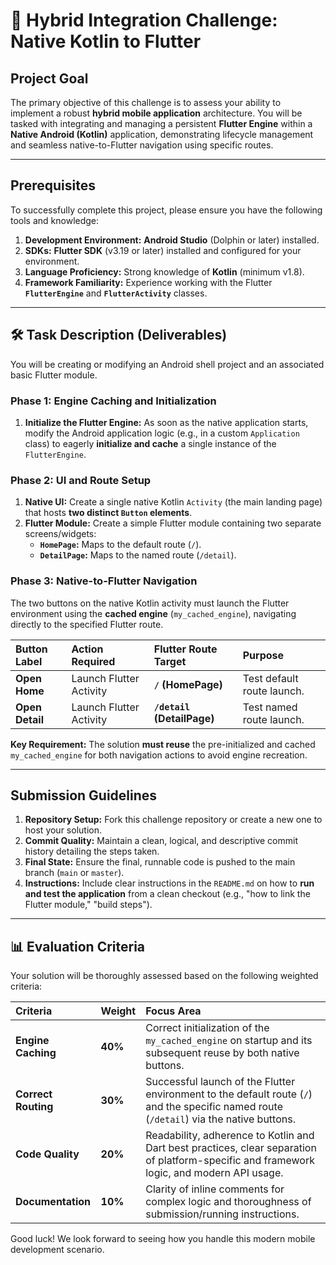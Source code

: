 # 🚀 Hybrid Integration Challenge: Native Kotlin to Flutter

## Project Goal
The primary objective of this challenge is to assess your ability to implement a robust **hybrid mobile application** architecture. You will be tasked with integrating and managing a persistent **Flutter Engine** within a **Native Android (Kotlin)** application, demonstrating lifecycle management and seamless native-to-Flutter navigation using specific routes.

---

## Prerequisites
To successfully complete this project, please ensure you have the following tools and knowledge:

1.  **Development Environment:** **Android Studio** (Dolphin or later) installed.
2.  **SDKs:** **Flutter SDK** (v3.19 or later) installed and configured for your environment.
3.  **Language Proficiency:** Strong knowledge of **Kotlin** (minimum v1.8).
4.  **Framework Familiarity:** Experience working with the Flutter **`FlutterEngine`** and **`FlutterActivity`** classes.

---

## 🛠️ Task Description (Deliverables)

You will be creating or modifying an Android shell project and an associated basic Flutter module.

### **Phase 1: Engine Caching and Initialization**

1.  **Initialize the Flutter Engine:** As soon as the native application starts, modify the Android application logic (e.g., in a custom `Application` class) to eagerly **initialize and cache** a single instance of the `FlutterEngine`.

### **Phase 2: UI and Route Setup**

1.  **Native UI:** Create a single native Kotlin `Activity` (the main landing page) that hosts **two distinct `Button` elements**.
2.  **Flutter Module:** Create a simple Flutter module containing two separate screens/widgets:
    * **`HomePage`:** Maps to the default route (`/`).
    * **`DetailPage`:** Maps to the named route (`/detail`).

### **Phase 3: Native-to-Flutter Navigation**

The two buttons on the native Kotlin activity must launch the Flutter environment using the **cached engine** (`my_cached_engine`), navigating directly to the specified Flutter route.

| Button Label | Action Required | Flutter Route Target | Purpose |
| :--- | :--- | :--- | :--- |
| **Open Home** | Launch Flutter Activity | **`/` (HomePage)** | Test default route launch. |
| **Open Detail** | Launch Flutter Activity | **`/detail` (DetailPage)** | Test named route launch. |

**Key Requirement:** The solution **must reuse** the pre-initialized and cached `my_cached_engine` for both navigation actions to avoid engine recreation.

---

## Submission Guidelines

1.  **Repository Setup:** Fork this challenge repository or create a new one to host your solution.
2.  **Commit Quality:** Maintain a clean, logical, and descriptive commit history detailing the steps taken.
3.  **Final State:** Ensure the final, runnable code is pushed to the main branch (`main` or `master`).
4.  **Instructions:** Include clear instructions in the `README.md` on how to **run and test the application** from a clean checkout (e.g., "how to link the Flutter module," "build steps").

---

## 📊 Evaluation Criteria

Your solution will be thoroughly assessed based on the following weighted criteria:

| Criteria | Weight | Focus Area |
| :--- | :--- | :--- |
| **Engine Caching** | **40%** | Correct initialization of the `my_cached_engine` on startup and its subsequent reuse by both native buttons. |
| **Correct Routing** | **30%** | Successful launch of the Flutter environment to the default route (`/`) and the specific named route (`/detail`) via the native buttons. |
| **Code Quality** | **20%** | Readability, adherence to Kotlin and Dart best practices, clear separation of platform-specific and framework logic, and modern API usage. |
| **Documentation** | **10%** | Clarity of inline comments for complex logic and thoroughness of submission/running instructions. |

Good luck! We look forward to seeing how you handle this modern mobile development scenario.
